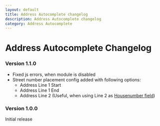 ```yaml
---
layout: default
title: Address Autocomplete changelog
description: Address Autocomplete changelog
category: Address Autocomplete
---
```


# Address Autocomplete Changelog

### Version 1.1.0

 -  Fixed js errors, when module is disabled
 -  Street number placement config added with following options:
    - Address Line 1 Start
    - Address Line 1 End
    - Address Line 2 (Useful, when using Line 2 as [Housenumber field](/m1/extensions/firecheckout/housenumber/))

### Version 1.0.0

Initial release
